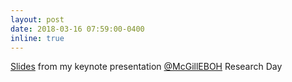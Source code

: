 ```yaml
---
layout: post
date: 2018-03-16 07:59:00-0400
inline: true
---
```


[Slides](https://docs.google.com/presentation/d/1cP0dSMNqfTwe5wdppkPkkhLbUcnyIJf5_wgIP71mpEo/edit?usp=sharing) from my keynote presentation [@McGillEBOH](https://twitter.com/McGillEBOH) Research Day
